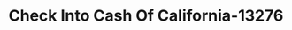 ---
f_zip-code: 92399
f_state-code: CA
title: Check Into Cash Of California-13276
f_phone: 909-790-8710
f_city-only: Yucaipa
f_address: 33676 Yucaipa Blvd Ste 3 Yucaipa
f_location-unique-id: '13276'
slug: check-into-cash-of-california-13276
updated-on: '2024-05-30T13:46:58.046Z'
created-on: '2024-05-30T13:36:59.803Z'
published-on: '2024-05-30T13:54:32.469Z'
f_city-state: cms/city/yucaipa-ca.md
f_company: cms/company/check-into-cash-of-california.md
f_state: cms/state/california.md
layout: '[payday-loan].html'
tags: payday-loan
---